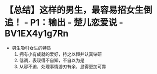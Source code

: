 # 【总结】这样的男生，最容易招女生倒追！ - P1：输出 - 楚儿恋爱说 - BV1EX4y1g7Rn

-   男生吸引女生的特质
    1.  拥有小有成就的爱好，持之以恒并认真钻研
    2.  低调，表现得不自知，不自以为是
    3.  从容不迫，处理事情游刃有余，显得更加可靠